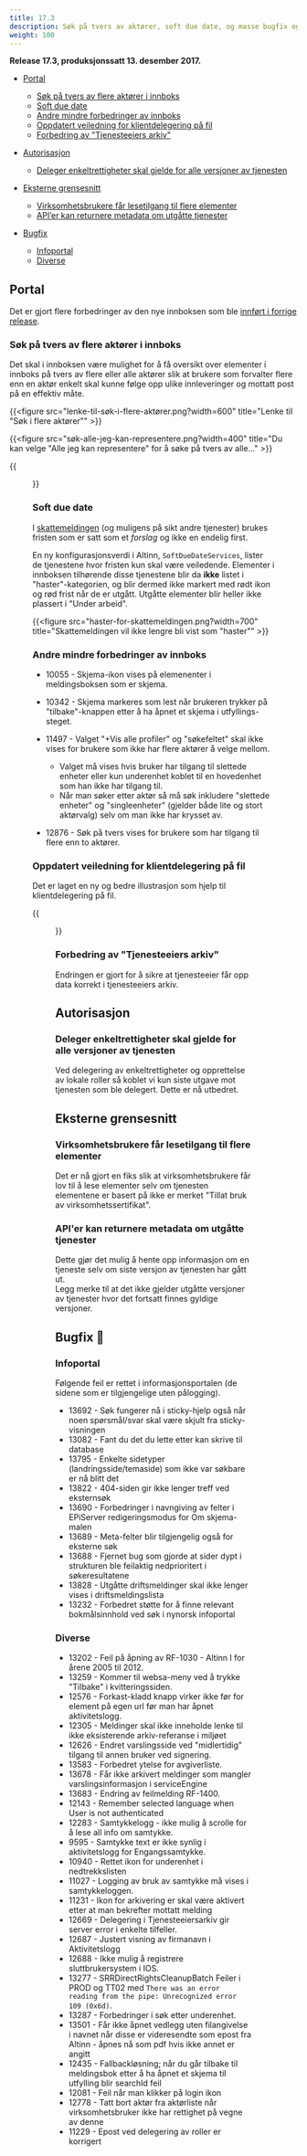 ```yaml
---
title: 17.3
description: Søk på tvers av aktører, soft due date, og masse bugfix og mindre forbedringer...
weight: 100
---
```


**Release 17.3, produksjonssatt 13. desember 2017.**

- [Portal](#portal)
  - [Søk på tvers av flere aktører i innboks](#søk-på-tvers-av-flere-aktører-i-innboks)
  - [Soft due date](#soft-due-date)
  - [Andre mindre forbedringer av innboks](#andre-mindre-forbedringer-av-innboks)
  - [Oppdatert veiledning for klientdelegering på fil](#oppdatert-veiledning-for-klientdelegering-på-fil)
  - [Forbedring av "Tjenesteeiers arkiv"](#forbedring-av-tjenesteeiers-arkiv)

- [Autorisasjon](#autorisasjon)
  - [Deleger enkeltrettigheter skal gjelde for alle versjoner av tjenesten](#deleger-enkeltrettigheter-skal-gjelde-for-alle-versjoner-av-tjenesten)

- [Eksterne grensesnitt](#eksterne-grensesnitt)
  - [Virksomhetsbrukere får lesetilgang til flere elementer](#virksomhetsbrukere-får-lesetilgang-til-flere-elementer)
  - [API’er kan returnere metadata om utgåtte tjenester](#api-er-kan-returnere-metadata-om-utgåtte-tjenester)

- [Bugfix](#bugfix)
  - [Infoportal](#infoportal)
  - [Diverse](#diverse)

## Portal

Det er gjort flere forbedringer av den nye innboksen som ble [innført i forrige release](../17-2#ny-innboks).

### Søk på tvers av flere aktører i innboks
Det skal i innboksen være mulighet for å få oversikt over elementer i innboks på tvers av flere eller alle aktører slik at brukere som forvalter flere
enn en aktør enkelt skal kunne følge opp ulike innleveringer og mottatt post på en effektiv måte. 

{{<figure src="lenke-til-søk-i-flere-aktører.png?width=600" title="Lenke til \"Søk i flere aktører\"" >}}

{{<figure src="søk-alle-jeg-kan-representere.png?width=400" title="Du kan velge \"Alle jeg kan representere\" for å søke på tvers av alle..." >}}

{{<figure src="søk-valgte-profiler.png?width=400" title="...eller du kan velge spesifikt hva som skal inkluderes i søket." >}}


### Soft due date
I [skattemeldingen](https://altinn.no/skjemaoversikt/skatteetaten/skattemelding-for-formues---og-inntektsskatt---lonnstakere-og-pensjonister-mv/)
(og muligens på sikt andre tjenester) brukes fristen som er satt som et *forslag* og ikke en endelig first.

En ny konfigurasjonsverdi i Altinn, `SoftDueDateServices`, lister de tjenestene hvor fristen kun skal være veiledende.
Elementer i innboksen tilhørende disse tjenestene blir da **ikke** listet i "haster"-kategorien, og blir dermed ikke markert med
rødt ikon og rød frist når de er utgått. Utgåtte elementer blir heller ikke plassert i "Under arbeid".

{{<figure src="haster-for-skattemeldingen.png?width=700" title="Skattemeldingen vil ikke lengre bli vist som \"haster\"" >}}

### Andre mindre forbedringer av innboks

- 10055 - Skjema-ikon vises på elemenenter i meldingsboksen som er skjema.

- 10342 - Skjema markeres som lest når brukeren trykker på "tilbake"-knappen etter å ha åpnet et skjema i utfyllings-steget.

- 11497 - Valget "+Vis alle profiler" og "søkefeltet" skal ikke vises for brukere som ikke har flere aktører å velge mellom. 
  - Valget må vises hvis bruker har tilgang til slettede enheter eller kun underenhet koblet til en hovedenhet som han ikke har tilgang til.
  - Når man søker etter aktør så må søk inkludere "slettede enheter" og "singleenheter" (gjelder både lite og stort aktørvalg) selv om man ikke har krysset av.

- 12876 - Søk på tvers vises for brukere som har tilgang til flere enn to aktører.

### Oppdatert veiledning for klientdelegering på fil
Det er laget en ny og bedre illustrasjon som hjelp til klientdelegering på fil.

{{<figure src="klientdelegering-hjelp.png?width=700" title="Veiledning for klientdelegering på fil" >}}

### Forbedring av "Tjenesteeiers arkiv"
Endringen er gjort for å sikre at tjenesteeier får opp data korrekt i tjenesteeiers arkiv.


## Autorisasjon

### Deleger enkeltrettigheter skal gjelde for alle versjoner av tjenesten
Ved delegering av enkeltrettigheter og opprettelse av lokale roller
så koblet vi kun siste utgave mot tjenesten som ble delegert. Dette er nå utbedret.

## Eksterne grensesnitt

###  Virksomhetsbrukere får lesetilgang til flere elementer
Det er nå gjort en fiks slik at virksomhetsbrukere får lov til å lese elementer selv om tjenesten elementene
er basert på ikke er merket "Tillat bruk av virksomhetssertifikat".


### API'er kan returnere metadata om utgåtte tjenester
Dette gjør det mulig å hente opp informasjon om en tjeneste selv om siste versjon av tjenesten har gått ut.  
Legg merke til at det ikke gjelder utgåtte versjoner av tjenester hvor det fortsatt finnes gyldige versjoner.

## Bugfix :bug:

### Infoportal

Følgende feil er rettet i informasjonsportalen (de sidene som er tilgjengelige uten pålogging).

- 13692 - Søk fungerer nå i sticky-hjelp også når noen spørsmål/svar skal være skjult fra sticky-visningen
- 13082 - Fant du det du lette etter kan skrive til database
- 13795 - Enkelte sidetyper (landringsside/temaside) som ikke var søkbare er nå blitt det
- 13822 - 404-siden gir ikke lenger treff ved eksternsøk
- 13690 - Forbedringer i navngiving av felter i EPiServer redigeringsmodus for Om skjema-malen
- 13689 - Meta-felter blir tilgjengelig også for eksterne søk
- 13688 - Fjernet bug som gjorde at sider dypt i strukturen ble feilaktig nedprioritert i søkeresultatene
- 13828 - Utgåtte driftsmeldinger skal ikke lenger vises i driftsmeldingslista
- 13232 - Forbedret støtte for å finne relevant bokmålsinnhold ved søk i nynorsk infoportal

### Diverse

- 13202 - Feil på åpning av RF-1030 - Altinn I for årene 2005 til 2012.
- 13259 - Kommer til websa-meny ved å trykke "Tilbake" i kvitteringssiden.
- 12576 - Forkast-kladd knapp virker ikke før for element på egen url før man har åpnet aktivitetslogg.
- 12305 - Meldinger skal ikke inneholde lenke til ikke eksisterende arkiv-referanse i miljøet 
- 12626 - Endret varslingsside ved "midlertidig" tilgang til annen bruker ved signering.
- 13583 - Forbedret ytelse for avgiverliste.
- 13678 - Får ikke arkivert meldinger som mangler varslingsinformasjon i serviceEngine
- 13683 - Endring av feilmelding RF-1400.
- 12143 - Remember selected language when User is not authenticated 
- 12283 - Samtykkelogg - ikke mulig å scrolle for å lese all info om samtykke.
- 9595  - Samtykke text er ikke synlig i aktivitetslogg for Engangssamtykke.
- 10940 - Rettet ikon for underenhet i nedtrekkslisten 
- 11027 - Logging av bruk av samtykke må vises i samtykkeloggen.
- 11231 - Ikon for arkivering er skal være aktivert etter at man bekrefter mottatt melding
- 12669 - Delegering i Tjenesteeiersarkiv gir server error i enkelte tilfeller.
- 12687 - Justert visning av firmanavn i Aktivitetslogg
- 12688 - Ikke mulig å registrere sluttbrukersystem i IOS.
- 13277 - SRRDirectRightsCleanupBatch Feiler i PROD og TT02 med `There was an error reading from the pipe: Unrecognized error 109 (0x6d)`.
- 13287 - Forbedringer i søk etter underenhet.
- 13501 - Får ikke åpnet vedlegg uten filangivelse i navnet når disse er videresendte som epost fra Altinn - åpnes nå som pdf hvis ikke annet er angitt
- 12435 - Fallbackløsning; når du går tilbake til meldingsbok etter å ha åpnet et skjema til utfylling blir searchId feil
- 12081 - Feil når man klikker på login ikon
- 12778 - Tatt bort aktør fra aktørliste når virksomhetsbruker ikke har rettighet på vegne av denne
- 11229 - Epost ved delegering av roller er korrigert
